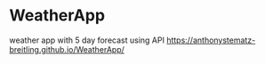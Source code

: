 # WeatherApp
weather app with 5 day forecast using API https://anthonystematz-breitling.github.io/WeatherApp/

